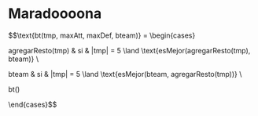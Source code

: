 # Maradoooona 

$$\text{bt(tmp, maxAtt, maxDef, bteam)} = \begin{cases}

agregarResto(tmp) & si & |tmp| = 5 \land \text{esMejor(agregarResto(tmp), bteam)} \\

bteam & si & |tmp| = 5 \land \text{esMejor(bteam, agregarResto(tmp))} \\

bt()
 
\end{cases}$$